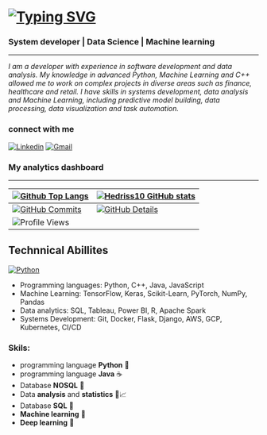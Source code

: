 # [![Typing SVG](https://readme-typing-svg.demolab.com?font=Indie+Flower&size=40&pause=1000&color=037B7B&background=FFFFFF00&vCenter=true&width=700&height=60&lines=%F0%9F%91%8B+Welcome+)](https://git.io/typing-svg)

### System developer | Data Science | Machine learning 
---
*I am a developer with experience in software development and data analysis. My knowledge in advanced Python, Machine Learning and C++ allowed me to work on complex projects in diverse areas such as finance, healthcare and retail. I have skills in systems development, data analysis and Machine Learning, including predictive model building, data processing, data visualization and task automation.*


### connect with me
[![Linkedin](https://img.shields.io/badge/-LinkedIn-%230077B5?style=for-the-badge&logo=linkedin&logoColor=white)](https://www.linkedin.com/in/hedriss10/)
[![Gmail](https://img.shields.io/badge/Gmail-D14836?style=for-the-badge&logo=gmail&logoColor=white)](mailto:hedrisgts@gmail.com "hedrisgts@gamil.com")

### My analytics dashboard
---
| [![Github Top Langs](https://github-readme-stats.vercel.app/api/top-langs/?username=Hedriss10&layout=compact&theme=dracula&hide_border=True&line_height=20&PAT_1)](https://github.com/anuraghazra/github-readme-stats) | [![Hedriss10 GitHub stats](https://github-readme-stats.vercel.app/api?username=Hedriss10&layout=compact&theme=dracula&show_icons=true&hide_border=True&line_height=20&PAT_1)](https://github.com/anuraghazra/github-readme-stats) |
| ----------- | ----------- |
| [![GitHub Commits](http://github-profile-summary-cards.vercel.app/api/cards/productive-time?username=Hedriss10&theme=dracula&utcOffset=-3)](https://github.com/vn7n24fzkq/github-profile-summary-cards) | [![GitHub Details](http://github-profile-summary-cards.vercel.app/api/cards/profile-details?username=Hedriss10&theme=dracula)](https://github.com/vn7n24fzkq/github-profile-summary-cards) |
| ![Profile Views](https://komarev.com/ghpvc/?username=Hedriss10&style=for-the-badge&color=037B7B) |




## Technnical Abillites 
[![Python](https://img.shields.io/badge/Python.-339933?style=for-the-badge&logo=python&logoColor=white)](https://python.org)

- Programming languages: Python, C++, Java, JavaScript
- Machine Learning: TensorFlow, Keras, Scikit-Learn, PyTorch, NumPy, Pandas
- Data analytics: SQL, Tableau, Power BI, R, Apache Spark
- Systems Development: Git, Docker, Flask, Django, AWS, GCP, Kubernetes, CI/CD

### Skils:
 - programming language  **Python** 🐍
 - programming language **Java** ☕️
 - Database **NOSQL** 🐘
 - Data **analysis** and **statistics** 🎲📈
 - Database **SQL** 🐬
 - **Machine learning** 🧠
 - **Deep learning** 🤖
